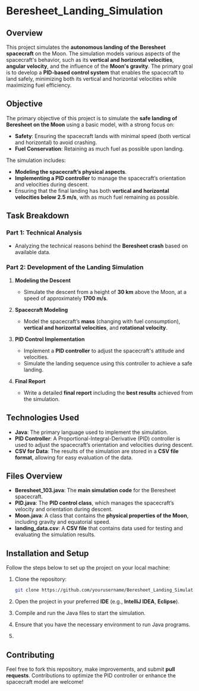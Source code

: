 # Beresheet_Landing_Simulation

## Overview

This project simulates the **autonomous landing of the Beresheet spacecraft** on the Moon. The simulation models various aspects of the spacecraft's behavior, such as its **vertical and horizontal velocities**, **angular velocity**, and the influence of the **Moon's gravity**. The primary goal is to develop a **PID-based control system** that enables the spacecraft to land safely, minimizing both its vertical and horizontal velocities while maximizing fuel efficiency.

## Objective

The primary objective of this project is to simulate the **safe landing of Beresheet on the Moon** using a basic model, with a strong focus on:
- **Safety**: Ensuring the spacecraft lands with minimal speed (both vertical and horizontal) to avoid crashing.
- **Fuel Conservation**: Retaining as much fuel as possible upon landing.

The simulation includes:
- **Modeling the spacecraft’s physical aspects**.
- **Implementing a PID controller** to manage the spacecraft’s orientation and velocities during descent.
- Ensuring that the final landing has both **vertical and horizontal velocities below 2.5 m/s**, with as much fuel remaining as possible.

## Task Breakdown

### Part 1: Technical Analysis
- Analyzing the technical reasons behind the **Beresheet crash** based on available data.

### Part 2: Development of the Landing Simulation
1. **Modeling the Descent**  
   - Simulate the descent from a height of **30 km** above the Moon, at a speed of approximately **1700 m/s**.
   
2. **Spacecraft Modeling**  
   - Model the spacecraft’s **mass** (changing with fuel consumption), **vertical and horizontal velocities**, and **rotational velocity**.
   
3. **PID Control Implementation**  
   - Implement a **PID controller** to adjust the spacecraft's attitude and velocities.
   - Simulate the landing sequence using this controller to achieve a safe landing.

4. **Final Report**  
   - Write a detailed **final report** including the **best results** achieved from the simulation.

## Technologies Used

- **Java**: The primary language used to implement the simulation.
- **PID Controller**: A Proportional-Integral-Derivative (PID) controller is used to adjust the spacecraft’s orientation and velocities during descent.
- **CSV for Data**: The results of the simulation are stored in a **CSV file format**, allowing for easy evaluation of the data.

## Files Overview

- **Beresheet_103.java**: The **main simulation code** for the Beresheet spacecraft.
- **PID.java**: The **PID control class**, which manages the spacecraft’s velocity and orientation during descent.
- **Moon.java**: A class that contains the **physical properties of the Moon**, including gravity and equatorial speed.
- **landing_data.csv**: A **CSV file** that contains data used for testing and evaluating the simulation results.

## Installation and Setup

Follow the steps below to set up the project on your local machine:

1. Clone the repository:
   ```bash
   git clone https://github.com/yourusername/Beresheet_Landing_Simulation.git
   ```

2. Open the project in your preferred **IDE** (e.g., **IntelliJ IDEA**, **Eclipse**).

3. Compile and run the Java files to start the simulation.

4. Ensure that you have the necessary environment to run Java programs.
5. 
## Contributing

Feel free to fork this repository, make improvements, and submit **pull requests**. Contributions to optimize the PID controller or enhance the spacecraft model are welcome!
